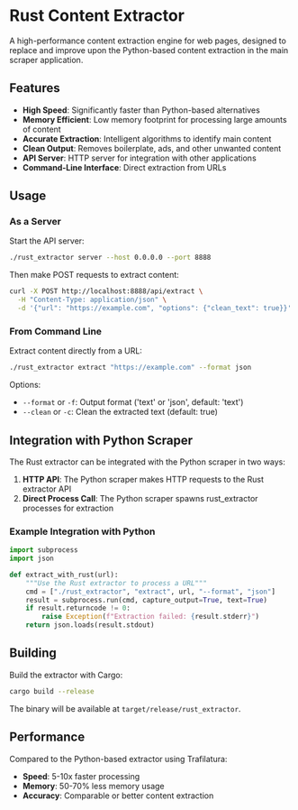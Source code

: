 # Rust Content Extractor

A high-performance content extraction engine for web pages, designed to replace and improve upon the Python-based content extraction in the main scraper application.

## Features

- **High Speed**: Significantly faster than Python-based alternatives
- **Memory Efficient**: Low memory footprint for processing large amounts of content
- **Accurate Extraction**: Intelligent algorithms to identify main content
- **Clean Output**: Removes boilerplate, ads, and other unwanted content
- **API Server**: HTTP server for integration with other applications
- **Command-Line Interface**: Direct extraction from URLs

## Usage

### As a Server

Start the API server:

```bash
./rust_extractor server --host 0.0.0.0 --port 8888
```

Then make POST requests to extract content:

```bash
curl -X POST http://localhost:8888/api/extract \
  -H "Content-Type: application/json" \
  -d '{"url": "https://example.com", "options": {"clean_text": true}}'
```

### From Command Line

Extract content directly from a URL:

```bash
./rust_extractor extract "https://example.com" --format json
```

Options:
- `--format` or `-f`: Output format ('text' or 'json', default: 'text')
- `--clean` or `-c`: Clean the extracted text (default: true)

## Integration with Python Scraper

The Rust extractor can be integrated with the Python scraper in two ways:

1. **HTTP API**: The Python scraper makes HTTP requests to the Rust extractor API
2. **Direct Process Call**: The Python scraper spawns rust_extractor processes for extraction

### Example Integration with Python

```python
import subprocess
import json

def extract_with_rust(url):
    """Use the Rust extractor to process a URL"""
    cmd = ["./rust_extractor", "extract", url, "--format", "json"]
    result = subprocess.run(cmd, capture_output=True, text=True)
    if result.returncode != 0:
        raise Exception(f"Extraction failed: {result.stderr}")
    return json.loads(result.stdout)
```

## Building

Build the extractor with Cargo:

```bash
cargo build --release
```

The binary will be available at `target/release/rust_extractor`.

## Performance

Compared to the Python-based extractor using Trafilatura:

- **Speed**: 5-10x faster processing
- **Memory**: 50-70% less memory usage
- **Accuracy**: Comparable or better content extraction